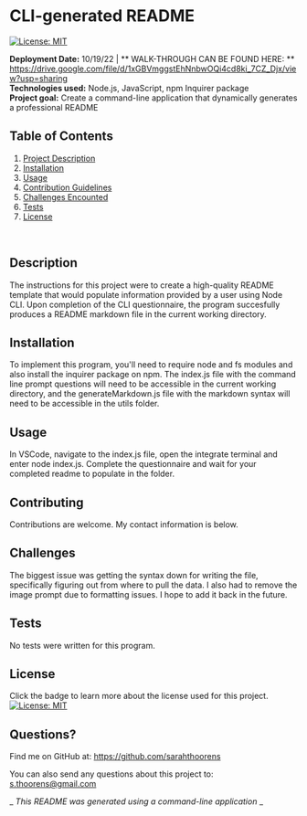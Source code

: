 
  # CLI-generated README 

[![License: MIT](https://img.shields.io/badge/License-MIT-yellow.svg)](https://opensource.org/licenses/MIT)


  **Deployment Date:**  10/19/22 |
  ** WALK-THROUGH CAN BE FOUND HERE: ** https://drive.google.com/file/d/1xGBVmggstEhNnbwOQi4cd8ki_7CZ_Djx/view?usp=sharing<br>
  **Technologies used:**  Node.js, JavaScript, npm Inquirer package<br>
  **Project goal:**  Create a command-line application that dynamically generates a professional README<br>


  ## Table of Contents
  1. [Project Description](#Description)
  2. [Installation](#Installation)
  3. [Usage](#Usage)
  4. [Contribution Guidelines](#Contributing)
  5. [Challenges Encounted](#Challenges)
  6. [Tests](#Tests)
  7. [License](#License)
  <br>
  
  ## Description

  The instructions for this project were to create a high-quality README template that would populate information provided by a user using Node CLI. Upon completion of the CLI questionnaire, the program succesfully produces a README markdown file in the current working directory.

  ## Installation

  To implement this program, you'll need to require node and fs modules and also install the inquirer package on npm. The index.js file with the command line prompt questions will need to be accessible in the current working directory, and the generateMarkdown.js file with the markdown syntax will need to be accessible in the utils folder.

  ## Usage 
 
  In VSCode, navigate to the index.js file, open the integrate terminal and enter node index.js. Complete the questionnaire and wait for your completed readme to populate in the folder.

  ## Contributing

  Contributions are welcome. My contact information is below.
 
  ## Challenges
 
  The biggest issue was getting the syntax down for writing the file, specifically figuring out from where to pull the data. I also had to remove the image prompt due to formatting issues. I hope to add it back in the future.

  ## Tests

  No tests were written for this program.

  ## License

  Click the badge to learn more about the license used for this project.
  <br>[![License: MIT](https://img.shields.io/badge/License-MIT-yellow.svg)](https://opensource.org/licenses/MIT)

  ## Questions?

  Find me on GitHub at: https://github.com/sarahthoorens

  You can also send any questions about this project to: s.thoorens@gmail.com

  _ _This README was generated using a command-line application_ _


